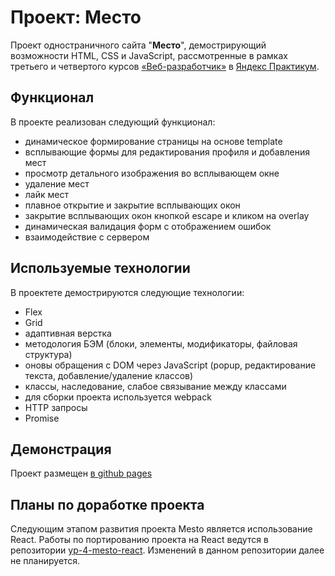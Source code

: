 # Проект: Место

Проект одностраничного сайта "**Место**", демострирующий возможности HTML, CSS и JavaScript,
рассмотренные в рамках третьего и четвертого курсов [«Веб-разработчик»](https://practicum.yandex.ru/web/) в [Яндекс Практикум](https://practicum.yandex.ru/).

## **Функционал**
В проекте реализован следующий функционал:
* динамическое формирование страницы на основе template
* всплывающие формы для редактирования профиля и добавления мест
* просмотр детального изображения во всплывающем окне
* удаление мест
* лайк мест
* плавное открытие и закрытие всплывающих окон
* закрытие всплывающих окон кнопкой escape и кликом на overlay
* динамическая валидация форм с отображением ошибок
* взаимодействие с сервером

## **Используемые технологии**

В проектете демострируются следующие технологии:
* Flex
* Grid
* адаптивная верстка
* методология БЭМ (блоки, элементы, модификаторы, файловая структура)
* оновы обращения с DOM через JavaScript (popup, редактирование текста, добавление/удаление классов)
* классы, наследование, слабое связывание между классами
* для сборки проекта используется webpack
* HTTP запросы
* Promise

## **Демонстрация**

Проект размещен [в github pages](https://kpvakhrushev.github.io/yp-3-mesto-vanilla-js/)

## **Планы по доработке проекта**
Следующим этапом развития проекта Mesto является использование React.
Работы по портированию проекта на React ведутся в репозитории [yp-4-mesto-react](https://github.com/KPVakhrushev/yp-4-mesto-react).
Изменений в данном репозитории далее не планируется.
